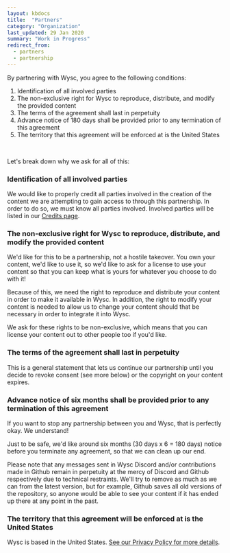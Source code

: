 ```yaml
---
layout: kbdocs
title:  "Partners"
category: "Organization"
last_updated: 29 Jan 2020
summary: "Work in Progress"
redirect_from:
  - partners
  - partnership
---
```



By partnering with Wysc, you agree to the following conditions:

1. Identification of all involved parties
1. The non-exclusive right for Wysc to reproduce, distribute, and modify the provided content
1. The terms of the agreement shall last in perpetuity
1. Advance notice of 180 days shall be provided prior to any termination of this agreement
1. The territory that this agreement will be enforced at is the United States

<br>

Let's break down why we ask for all of this:

### Identification of all involved parties

We would like to properly credit all parties involved in the creation of the content we are attempting to gain access to through this partnership. In order to do so, we must know all parties involved. Involved parties will be listed in our [Credits page](../legal/credits).

### The non-exclusive right for Wysc to reproduce, distribute, and modify the provided content

We'd like for this to be a partnership, not a hostile takeover. You own your content, we'd like to use it, so we'd like to ask for a license to use your content so that you can keep what is yours for whatever you choose to do with it!

Because of this, we need the right to reproduce and distribute your content in order to make it available in Wysc. In addition, the right to modify your content is needed to allow us to change your content should that be necessary in order to integrate it into Wysc.

We ask for these rights to be non-exclusive, which means that you can license your content out to other people too if you'd like.

### The terms of the agreement shall last in perpetuity

This is a general statement that lets us continue our partnership until you decide to revoke consent (see more below) or the copyright on your content expires.

### Advance notice of six months shall be provided prior to any termination of this agreement

If you want to stop any partnership between you and Wysc, that is perfectly okay. We understand!

Just to be safe, we'd like around six months (30 days x 6 = 180 days) notice before you terminate any agreement, so that we can clean up our end.

Please note that any messages sent in Wysc Discord and/or contributions made in Github remain in perpetuity at the mercy of Discord and Github respectively due to technical restraints. We'll try to remove as much as we can from the latest version, but for example, Github saves all old versions of the repository, so anyone would be able to see your content if it has ended up there at any point in the past.

### The territory that this agreement will be enforced at is the United States

Wysc is based in the United States. [See our Privacy Policy for more details](../legal/privacy).

